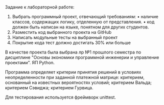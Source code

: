 Задание к лабораторной работе:
1. Выбрать программный проект, отвечающий требованиям:
• наличие классов, содержащих логику, отделенную от представления.
• код должен быть написан на языке, понятном для других студентов.
2. Разместить код выбранного проекта на GitHub
3. Написать модульные тесты на выбранный проект
4. Покрытие кода тест должно достигать 30% или больше

В качестве проекта была выбрана лр №1 прошлого семестра по дисциплине "Основы экономики программной инженерии и управление проектами". ЯП Python.

Программа определяет критерии принятия решений в условиях неопределенности при заданной платежной матрице:
критерием, основанный на известных вероятностях условий;
критерием Вальда;
критерием Сэвиджа;
критерием Гурвица.

Для тестирования используется фреймворк unittest.